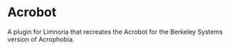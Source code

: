 # Acrobot
A plugin for Limnoria that recreates the Acrobot for the Berkeley Systems version of Acrophobia.
